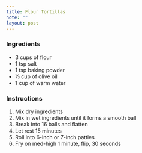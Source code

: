 ```yaml
---
title: Flour Tortillas
note: ""
layout: post
---
```


### Ingredients

- 3 cups of flour
- 1 tsp salt
- 1 tsp baking powder
- &#x2153; cup of olive oil
- 1 cup of warm water

### Instructions

1. Mix dry ingredients
2. Mix in wet ingredients until it forms a smooth ball
3. Break into 16 balls and flatten
4. Let rest 15 minutes
5. Roll into 6-inch or 7-inch patties
6. Fry on med-high 1 minute, flip, 30 seconds